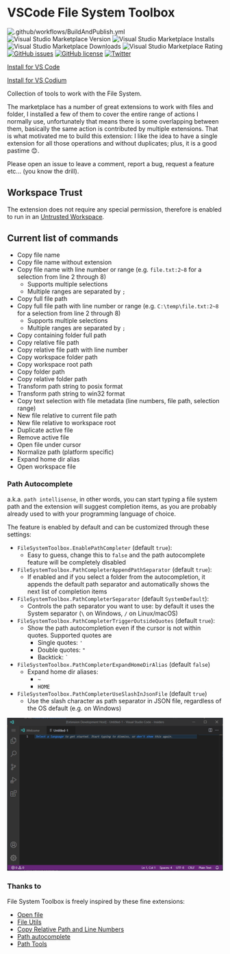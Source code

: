 # VSCode File System Toolbox

![.github/workflows/BuildAndPublish.yml](https://github.com/carlocardella/vscode-FileSystemToolbox/workflows/.github/workflows/BuildAndPublish.yml/badge.svg?branch=master)
![Visual Studio Marketplace Version](https://img.shields.io/visual-studio-marketplace/v/carlocardella.vscode-fileSystemToolbox)
![Visual Studio Marketplace Installs](https://img.shields.io/visual-studio-marketplace/i/carlocardella.vscode-fileSystemToolbox)
![Visual Studio Marketplace Downloads](https://img.shields.io/visual-studio-marketplace/d/carlocardella.vscode-fileSystemToolbox)
![Visual Studio Marketplace Rating](https://img.shields.io/visual-studio-marketplace/r/carlocardella.vscode-fileSystemToolbox)
[![GitHub issues](https://img.shields.io/github/issues/carlocardella/vscode-FileSystemToolbox.svg)](https://github.com/carlocardella/vscode-FileSystemToolbox/issues)
[![GitHub license](https://img.shields.io/github/license/carlocardella/vscode-FileSystemToolbox.svg)](https://github.com/carlocardella/vscode-FileSystemToolbox/blob/master/LICENSE.md)
[![Twitter](https://img.shields.io/twitter/url/https/github.com/carlocardella/vscode-FileSystemToolbox.svg?style=social)](https://twitter.com/intent/tweet?text=Wow:&url=https%3A%2F%2Fgithub.com%2Fcarlocardella%2Fvscode-FileSystemToolbox)
<!-- [![Open in Visual Studio Code](https://open.vscode.dev/badges/open-in-vscode.svg)](https://open.vscode.dev/carlocardella/vscode-filesystemtoolbox) -->

[Install for VS Code](https://marketplace.visualstudio.com/items?itemName=CarloCardella.vscode-filesystemtoolbox)

[Install for VS Codium](https://open-vsx.org/extension/carlocardella/vscode-filesystemtoolbox)

Collection of tools to work with the File System.

The marketplace has a number of great extensions to work with files and folder, I installed a few of them to cover the entire range of actions I normally use, unfortunately that means there is some overlapping between them, basically the same action is contributed by multiple extensions. That is what motivated me to build this extension: I like the idea to have a single extension for all those operations and without duplicates; plus, it is a good pastime 😊.

Please open an issue to leave a comment, report a bug, request a feature etc... (you know the drill).

## Workspace Trust

The extension does not require any special permission, therefore is enabled to run in an [Untrusted Workspace](https://github.com/microsoft/vscode/issues/120251).

## Current list of commands

* Copy file name
* Copy file name without extension
* Copy file name with line number or range (e.g. `file.txt:2~8` for a selection from line 2 through 8)
  * Supports multiple selections
  * Multiple ranges are separated by `;`
* Copy full file path
* Copy full file path with line number or range (e.g. `C:\temp\file.txt:2~8` for a selection from line 2 through 8)
  * Supports multiple selections
  * Multiple ranges are separated by `;`
* Copy containing folder full path
* Copy relative file path
* Copy relative file path with line number
* Copy workspace folder path
* Copy workspace root path
* Copy folder path
* Copy relative folder path
* Transform path string to posix format
* Transform path string to win32 format
* Copy text selection with file metadata (line numbers, file path, selection range)
* New file relative to current file path
* New file relative to workspace root
* Duplicate active file
* Remove active file
* Open file under cursor
* Normalize path (platform specific)
* Expand home dir alias
* Open workspace file

### Path Autocomplete

a.k.a. `path intellisense`, in other words, you can start typing a file system path and the extension will suggest completion items, as you are probably already used to with your programming language of choice.

The feature is enabled by default and can be customized through these settings:

* `FileSystemToolbox.EnablePathCompleter` (default `true`):
  * Easy to guess, change this to `false` and the path autocomplete feature will be completely disabled
* `FileSystemToolbox.PathCompleterAppendPathSeparator` (default `true`):
  * If enabled and if you select a folder from the autocompletion, it appends the default path separator and automatically shows the next list of completion items
* `FileSystemToolbox.PathCompleterSeparator` (default `SystemDefault`):
  * Controls the path separator you want to use: by default it uses the System separator (`\` on Windows, `/` on Linux/macOS)
* `FileSystemToolbox.PathCompleterTriggerOutsideQuotes` (default `true`):
  * Show the path autocompletion even if the cursor is not within quotes. Supported quotes are
    * Single quotes: `'`
    * Double quotes: `"`
    * Backtick: `` ` ``
* `FileSystemToolbox.PathCompleterExpandHomeDirAlias` (default `false`)
  * Expand home dir aliases:
    * `~`
    * `HOME`
* `FileSystemToolbox.PathCompleterUseSlashInJsonFile` (default `true`)
  * Use the slash character as path separator in JSON file, regardless of the OS default (e.g. on Windows)

![path autocomplete](/Assets/path_autocomplete.gif)

### Thanks to

File System Toolbox is freely inspired by these fine extensions:

* [Open file](https://marketplace.visualstudio.com/items?itemName=Fr43nk.seito-openfile)
* [File Utils](https://marketplace.visualstudio.com/items?itemName=sleistner.vscode-fileutils)
* [Copy Relative Path and Line Numbers](https://marketplace.visualstudio.com/items?itemName=ezforo.copy-relative-path-and-line-numbers)
* [Path autocomplete](https://marketplace.visualstudio.com/items?itemName=ionutvmi.path-autocomplete)
* [Path Tools](https://marketplace.visualstudio.com/items?itemName=cg-cnu.vscode-path-tools)
